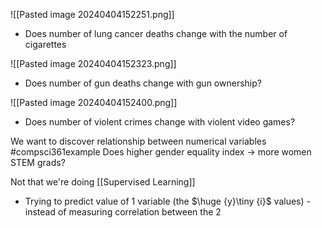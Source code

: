 ![[Pasted image 20240404152251.png]]
- Does number of lung cancer deaths change with the number of cigarettes

![[Pasted image 20240404152323.png]]
- Does number of gun deaths change with gun ownership?

![[Pasted image 20240404152400.png]]
- Does number of violent crimes change with violent video games?

We want to discover relationship between numerical variables
#compsci361example Does higher gender equality index $\rightarrow$ more women STEM grads?

Not that we're doing [[Supervised Learning]]
- Trying to predict value of 1 variable (the $\huge {y}\tiny {i}$ values) - instead of measuring correlation between the 2
